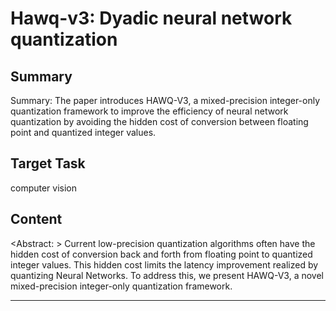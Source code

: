 # Hawq-v3: Dyadic neural network quantization

## Summary

Summary: The paper introduces HAWQ-V3, a mixed-precision integer-only quantization framework to improve the efficiency of neural network quantization by avoiding the hidden cost of conversion between floating point and quantized integer values.


## Target Task

computer vision

## Content

<Abstract: >
Current low-precision quantization algorithms often have the hidden cost of conversion back and forth from floating point to quantized integer values. This hidden cost limits the latency improvement realized by quantizing Neural Networks. To address this, we present HAWQ-V3, a novel mixed-precision integer-only quantization framework.



---

